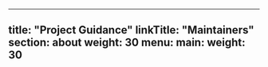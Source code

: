 
---
title: "Project Guidance"
linkTitle: "Maintainers"
section: about
weight: 30
menu:
  main:
    weight: 30
---
